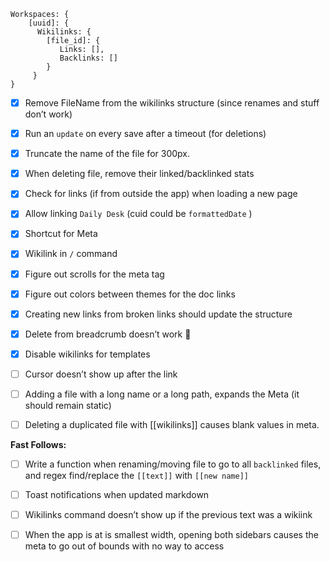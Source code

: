 ```
Workspaces: {
    [uuid]: {
      Wikilinks: {
        [file_id]: {
           Links: [],
           Backlinks: []
        }
     }
}
```

- [x] Remove FileName from the wikilinks structure (since renames and stuff don’t work)

- [x] Run an `update` on every save after a timeout (for deletions)

- [x] Truncate the name of the file for 300px.

- [x] When deleting file, remove their linked/backlinked stats

- [x] Check for links (if from outside the app) when loading a new page

- [x] Allow linking `Daily Desk` (cuid could be `formattedDate` )

- [x] Shortcut for Meta

- [x] Wikilink in `/` command

- [x] Figure out scrolls for the meta tag

- [x] Figure out colors between themes for the doc links

- [x] Creating new links from broken links should update the structure

- [x] Delete from breadcrumb doesn’t work :facepalm:

- [x] Disable wikilinks for templates

- [ ] Cursor doesn’t show up after the link

- [ ] Adding a file with a long name or a long path, expands the Meta (it should remain static)

- [ ] Deleting a duplicated file with \[\[wikilinks\]\] causes blank values in meta.

**Fast Follows:**

- [ ] Write a function when renaming/moving file to go to all `backlinked` files, and regex find/replace the `[[text]]` with `[[new name]]`

- [ ] Toast notifications when updated markdown

- [ ] Wikilinks command doesn’t show up if the previous text was a wikiink

- [ ] When the app is at is smallest width, opening both sidebars causes the meta to go out of bounds with no way to access